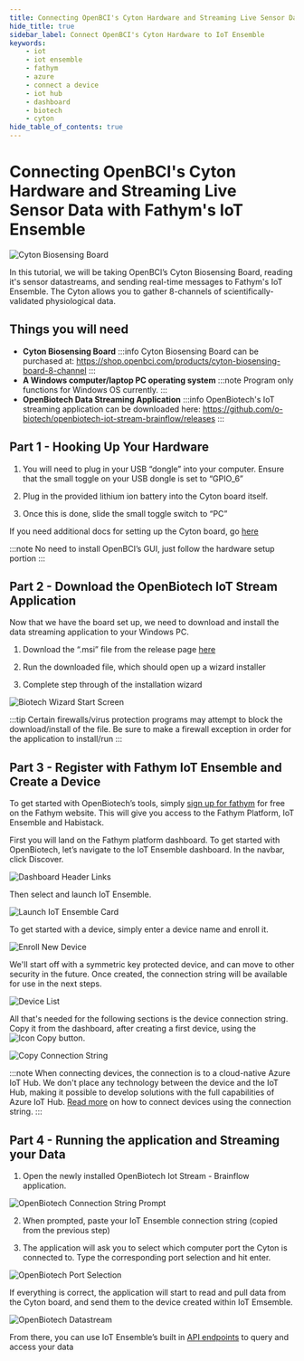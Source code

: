 ```yaml
---
title: Connecting OpenBCI's Cyton Hardware and Streaming Live Sensor Data with IoT Ensemble
hide_title: true
sidebar_label: Connect OpenBCI's Cyton Hardware to IoT Ensemble
keywords:
    - iot
    - iot ensemble
    - fathym
    - azure
    - connect a device
    - iot hub
    - dashboard
    - biotech
    - cyton
hide_table_of_contents: true
---
```


# Connecting OpenBCI's Cyton Hardware and Streaming Live Sensor Data with Fathym's IoT Ensemble

![Cyton Biosensing Board](https://www.fathym.com/iot/img/cyton_biosensing_board.png)

In this tutorial, we will be taking OpenBCI’s Cyton Biosensing Board, reading it's sensor datastreams, and sending real-time messages to Fathym's IoT Ensemble. The Cyton allows you to gather 8-channels of scientifically-validated physiological data.

## Things you will need

- **Cyton Biosensing Board** 
:::info
Cyton Biosensing Board can be purchased at: https://shop.openbci.com/products/cyton-biosensing-board-8-channel
:::
- **A Windows computer/laptop PC operating system**
:::note
Program only functions for Windows OS currently. 
:::
- **OpenBiotech Data Streaming Application**
:::info
OpenBiotech's IoT streaming application can be downloaded here: https://github.com/o-biotech/openbiotech-iot-stream-brainflow/releases
:::

## Part 1 - Hooking Up Your Hardware
1. You will need to plug in your USB “dongle” into your computer. Ensure that the small toggle on your USB dongle is set to “GPIO_6”

2. Plug in the provided lithium ion battery into the Cyton board itself. 

3. Once this is done, slide the small toggle switch to “PC”

If you need additional docs for setting up the Cyton board, go [here](https://docs.openbci.com/GettingStarted/Boards/CytonGS/)

:::note 
No need to install OpenBCI’s GUI, just follow the hardware setup portion
:::

## Part 2 - Download the OpenBiotech IoT Stream Application

Now that we have the board set up, we need to download and install the data streaming application to your Windows PC. 

1. Download the “.msi” file from the release page [here](https://github.com/o-biotech/openbiotech-iot-stream-brainflow/releases)

2. Run the downloaded file, which should open up a wizard installer

3. Complete step through of the installation wizard

![Biotech Wizard Start Screen](https://www.fathym.com/iot/img/startscreen_biotech_wizard_installer.png)

:::tip
Certain firewalls/virus protection programs may attempt to block the download/install of the file. Be sure to make a firewall exception in order for the application to install/run
:::

## Part 3 - Register with Fathym IoT Ensemble and Create a Device

To get started with OpenBiotech’s tools, simply [sign up for fathym](https://www.fathym.com/) for free on the Fathym website. This will give you access to the Fathym Platform, IoT Ensemble and Habistack.

First you will land on the Fathym platform dashboard. To get started with OpenBiotech, let’s navigate to the IoT Ensemble dashboard. In the navbar, click Discover.  

![Dashboard Header Links](https://www.fathym.com/img/screenshots/fathym_dashboard_header_links.png)

Then select and launch IoT Ensemble. 

![Launch IoT Ensemble Card](https://www.fathym.com/img/screenshots/launch_iot_ensemble_card.png)

To get started with a device, simply enter a device name and enroll it.

![Enroll New Device](https://www.fathym.com/iot/img/screenshots/dashboard-enroll-device.png)

We'll start off with a symmetric key protected device, and can move to other security in the future.  Once created, the connection string will be available for use in the next steps.

![Device List](https://www.fathym.com/iot/img/screenshots/dashboard-device-list-first-device.png)

All that's needed for the following sections is the device connection string.  Copy it from the dashboard, after creating a first device, using the ![Icon Copy](https://www.fathym.com/iot/img/screenshots/icon-copy.png) button.

![Copy Connection String](https://www.fathym.com/iot/img/screenshots/dashboard-device-list-single-record.png)

:::note
When connecting devices, the connection is to a cloud-native Azure IoT Hub.  We don't place any technology between the device and the IoT Hub, making it possible to develop solutions with the full capabilities of Azure IoT Hub.  [Read more](https://docs.microsoft.com/en-us/azure/iot-hub/quickstart-send-telemetry-cli) on how to connect devices using the connection string.
:::

## Part 4 - Running the application and Streaming your Data

1. Open the newly installed OpenBiotech Iot Stream - Brainflow application. 

![OpenBiotech Connection String Prompt](https://www.fathym.com/iot/img/brainflow_connection_string_prompt.png)

2. When prompted, paste your IoT Ensemble connection string (copied from the previous step)

3. The application will ask you to select which computer port the Cyton is connected to. Type the corresponding port selection and hit enter.

![OpenBiotech Port Selection](https://www.fathym.com/iot/img/brainflow_port_selection.png)

If everything is correct, the application will start to read and pull data from the Cyton board, and send them to the device created within IoT Emsemble.

![OpenBiotech Datastream](https://www.fathym.com/iot/img/brainflow_datastream.png)

From there, you can use IoT Ensemble’s built in [API endpoints](https://www.openbiotech.co/docs/ingest-process-send/connecting-downstream) to query and access your data